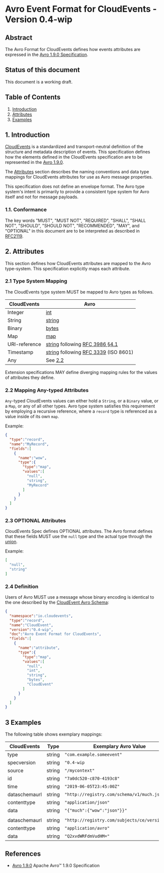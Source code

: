 # Avro Event Format for CloudEvents - Version 0.4-wip

## Abstract

The Avro Format for CloudEvents defines how events attributes are expressed
in the [Avro 1.9.0 Specification][avro-spec].

## Status of this document

This document is a working draft.

## Table of Contents

1. [Introduction](#1-introduction)
2. [Attributes](#2-attributes)
3. [Examples](#3-examples)

## 1. Introduction

[CloudEvents][ce] is a standardized and transport-neutral definition of the
structure and metadata description of events. This specification defines how the
elements defined in the CloudEvents specification are to be represented in the
[Avro 1.9.0][avro-primitives].

The [Attributes](#2-attributes) section describes the naming conventions and
data type mappings for CloudEvents attributes for use as Avro message
properties.

This specification does not define an envelope format. The Avro type system's
intent is primarily to provide a consistent type system for Avro itself and not
for message payloads.

### 1.1. Conformance

The key words "MUST", "MUST NOT", "REQUIRED", "SHALL", "SHALL NOT", "SHOULD",
"SHOULD NOT", "RECOMMENDED", "MAY", and "OPTIONAL" in this document are to be
interpreted as described in [RFC2119][rfc2119].

## 2. Attributes

This section defines how CloudEvents attributes are mapped to the Avro
type-system. This specification explicitly maps each attribute.

### 2.1 Type System Mapping

The CloudEvents type system MUST be mapped to Avro types as follows.

| CloudEvents   | Avro                                                                   |
| ------------- | ---------------------------------------------------------------------- |
| Integer       | [int][avro-primitives]                                                 |
| String        | [string][avro-primitives]                                              |
| Binary        | [bytes][avro-primitives]                                               |
| Map           | [map][avro-primitives]                                                 |
| URI-reference | [string][avro-primitives] following [RFC 3986 §4.1][rfc3986-section41] |
| Timestamp     | [string][avro-primitives] following [RFC 3339][rfc3339] (ISO 8601)     |
| Any           | See [2.2](#22-mapping-any-typed-attributes)                            |

Extension specifications MAY define diverging mapping rules for the values of
attributes they define.

### 2.2 Mapping Any-typed Attributes

`Any`-typed CloudEvents values can either hold a `String`, or a `Binary` value,
or a `Map`, or any of all other types. Avro type system satisfies this requirement by employing a recursive reference,
where a `record` type is referenced as a value inside of its own `map`.

Example:

```json
{
  "type":"record",
  "name":"MyRecord",
  "fields":[
    {
      "name":"wow",
      "type":{
        "type":"map",
        "values":[
          "null",
          "string",
          "MyRecord"
        ]
      }
    }
  ]
}
```

### 2.3 OPTIONAL Attributes

CloudEvents Spec defines OPTIONAL attributes. The Avro format defines that
these fields MUST use the `null` type and the actual type through
the [union][avro-unions].

Example:

```json
[
  "null",
  "string"
]
```

### 2.4 Definition

Users of Avro MUST use a message whose binary encoding is identical
to the one described by the [CloudEvent Avro Schema](./spec.avsc):

```json
{
  "namespace":"io.cloudevents",
  "type":"record",
  "name":"CloudEvent",
  "version":"0.4-wip",
  "doc":"Avro Event Format for CloudEvents",
  "fields":[
    {
      "name":"attribute",
      "type":{
        "type":"map",
        "values":[
          "null",
          "int",
          "string",
          "bytes",
          "CloudEvent"
        ]
      }
    }
  ]
}
```

## 3 Examples

The following table shows exemplary mappings:

| CloudEvents     | Type      | Exemplary Avro Value                           |
| --------------- | --------- | ---------------------------------------------- |
| type            | string    | `"com.example.someevent"`                      |
| specversion     | string    | `"0.4-wip`                                      |
| source          | string    | `"/mycontext"`                                 |
| id              | string    | `"7a0dc520-c870-4193c8"`                       |
| time            | string    | `"2019-06-05T23:45:00Z"`                       |
| dataschemaurl   | string    | `"http://registry.com/schema/v1/much.json"`    |
| contenttype     | string    | `"application/json"`                           |
| data            | string    | `"{"much":{"wow":"json"}}"`                    |
||||
| dataschemaurl   | string    | `"http://registry.com/subjects/ce/versions/1"` |
| contenttype     | string    | `"application/avro"`                           |
| data            | string    | `"Q2xvdWRFdmVudHM="`                           |

## References

- [Avro 1.9.0][avro-spec] Apache Avro™ 1.9.0 Specification

[avro-spec]: http://avro.apache.org/docs/1.9.0/spec.html
[avro-primitives]: http://avro.apache.org/docs/1.9.0/spec.html#schema_primitive
[avro-logical-types]: http://avro.apache.org/docs/1.9.0/spec.html#Logical+Types
[avro-unions]: http://avro.apache.org/docs/1.9.0/spec.html#Unions

[ce]: ./spec.md

[rfc2119]: https://tools.ietf.org/html/rfc2119
[rfc3986-section41]: https://tools.ietf.org/html/rfc3986#section-4.1
[rfc3339]: https://tools.ietf.org/html/rfc3339
